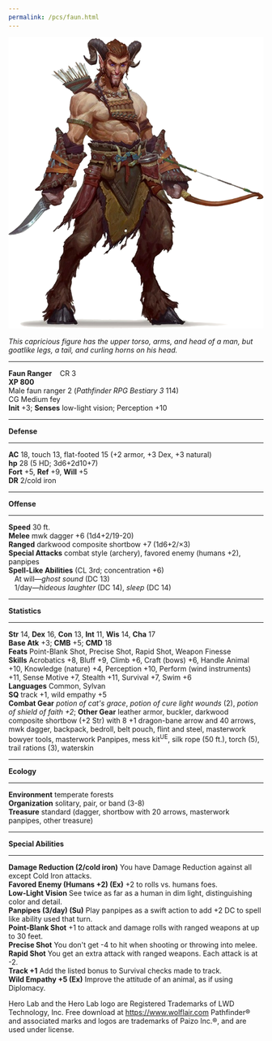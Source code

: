```yaml
---
permalink: /pcs/faun.html
---
```


![faun](./faun.png)

_This capricious figure has the upper torso, arms, and head of a man, but goatlike legs, a tail, and curling horns on his head._  

* * *

**Faun Ranger**    CR 3  
**XP 800**  
Male faun ranger 2 (_Pathfinder RPG Bestiary 3_ 114)  
CG Medium fey  
**Init** +3; **Senses** low-light vision; Perception +10  

* * *

**Defense**  

* * *

**AC** 18, touch 13, flat-footed 15 (+2 armor, +3 Dex, +3 natural)  
**hp** 28 (5 HD; 3d6+2d10+7)  
**Fort** +5, **Ref** +9, **Will** +5  
**DR** 2/cold iron  

* * *

**Offense**  

* * *

**Speed** 30 ft.  
**Melee** mwk dagger +6 (1d4+2/19-20)  
**Ranged** darkwood composite shortbow +7 (1d6+2/×3)  
**Special Attacks** combat style (archery), favored enemy (humans +2), panpipes  
**Spell-Like Abilities** (CL 3rd; concentration +6)  
   At will—_ghost sound_ (DC 13)  
   1/day—_hideous laughter_ (DC 14), _sleep_ (DC 14)  

* * *

**Statistics**  

* * *

**Str** 14, **Dex** 16, **Con** 13, **Int** 11, **Wis** 14, **Cha** 17  
**Base Atk** +3; **CMB** +5; **CMD** 18  
**Feats** Point-Blank Shot, Precise Shot, Rapid Shot, Weapon Finesse  
**Skills** Acrobatics +8, Bluff +9, Climb +6, Craft (bows) +6, Handle Animal +10, Knowledge (nature) +4, Perception +10, Perform (wind instruments) +11, Sense Motive +7, Stealth +11, Survival +7, Swim +6  
**Languages** Common, Sylvan  
**SQ** track +1, wild empathy +5  
**Combat Gear** _potion of cat's grace_, _potion of cure light wounds_ (2), _potion of shield of faith +2_; **Other Gear** leather armor, buckler, darkwood composite shortbow (+2 Str) with 8 +1 dragon-bane arrow and 40 arrows, mwk dagger, backpack, bedroll, belt pouch, flint and steel, masterwork bowyer tools, masterwork Panpipes, mess kit<sup>UE</sup>, silk rope (50 ft.), torch (5), trail rations (3), waterskin  

* * *

**Ecology**  

* * *

**Environment** temperate forests  
**Organization** solitary, pair, or band (3-8)  
**Treasure** standard (dagger, shortbow with 20 arrows, masterwork panpipes, other treasure)  

* * *

**Special Abilities**  

* * *

**Damage Reduction (2/cold iron)** You have Damage Reduction against all except Cold Iron attacks.  
**Favored Enemy (Humans +2) (Ex)** +2 to rolls vs. humans foes.  
**Low-Light Vision** See twice as far as a human in dim light, distinguishing color and detail.  
**Panpipes (3/day) (Su)** Play panpipes as a swift action to add +2 DC to spell like ability used that turn.  
**Point-Blank Shot** +1 to attack and damage rolls with ranged weapons at up to 30 feet.  
**Precise Shot** You don't get -4 to hit when shooting or throwing into melee.  
**Rapid Shot** You get an extra attack with ranged weapons. Each attack is at -2.  
**Track +1** Add the listed bonus to Survival checks made to track.  
**Wild Empathy +5 (Ex)** Improve the attitude of an animal, as if using Diplomacy.  

Hero Lab and the Hero Lab logo are Registered Trademarks of LWD Technology, Inc. Free download at https://www.wolflair.com Pathfinder® and associated marks and logos are trademarks of Paizo Inc.®, and are used under license.